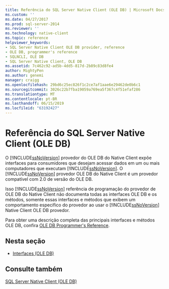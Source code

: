 ```yaml
---
title: Referência do SQL Server Native Client (OLE DB) | Microsoft Docs
ms.custom: ''
ms.date: 04/27/2017
ms.prod: sql-server-2014
ms.reviewer: ''
ms.technology: native-client
ms.topic: reference
helpviewer_keywords:
- SQL Server Native Client OLE DB provider, reference
- OLE DB, programmer's reference
- SQLNCLI, OLE DB
- SQL Server Native Client, OLE DB
ms.assetid: 7c462c92-ad5b-4dd5-817d-2b89c83d8fe4
author: MightyPen
ms.author: genemi
manager: craigg
ms.openlocfilehash: 29bd6c25ec826f1c2ce7af1aae6e29462de0b6c1
ms.sourcegitcommit: 3026c22b7fba19059a769ea5f367c4f51efaf286
ms.translationtype: MT
ms.contentlocale: pt-BR
ms.lasthandoff: 06/15/2019
ms.locfileid: "63192427"
---
```

# <a name="sql-server-native-client-ole-db-reference"></a>Referência do SQL Server Native Client (OLE DB)
  O [!INCLUDE[ssNoVersion](../../includes/ssnoversion-md.md)] provedor do OLE DB do Native Client expõe interfaces para consumidores que desejam acessar dados em um ou mais computadores que executam [!INCLUDE[ssNoVersion](../../includes/ssnoversion-md.md)]. O [!INCLUDE[ssNoVersion](../../includes/ssnoversion-md.md)] provedor OLE DB do Native Client é um provedor compatível com 2.0 de versão do OLE DB.  
  
 Isso [!INCLUDE[ssNoVersion](../../includes/ssnoversion-md.md)] referência de programação do provedor de OLE DB do Native Client não documenta todas as interfaces OLE DB e os métodos, somente essas interfaces e métodos que exibem um comportamento específico do provedor ao usar o [!INCLUDE[ssNoVersion](../../includes/ssnoversion-md.md)] Native Client OLE DB provedor.  
  
 Para obter uma descrição completa das principais interfaces e métodos OLE DB, confira [OLE DB Programmer's Reference](https://go.microsoft.com/fwlink/?LinkId=45232).  
  
## <a name="in-this-section"></a>Nesta seção  
  
-   [Interfaces &#40;OLE DB&#41;](../../database-engine/dev-guide/interfaces-ole-db.md)  
  
## <a name="see-also"></a>Consulte também  
 [SQL Server Native Client &#40;OLE DB&#41;](../native-client/ole-db/sql-server-native-client-ole-db.md)  
  
  
